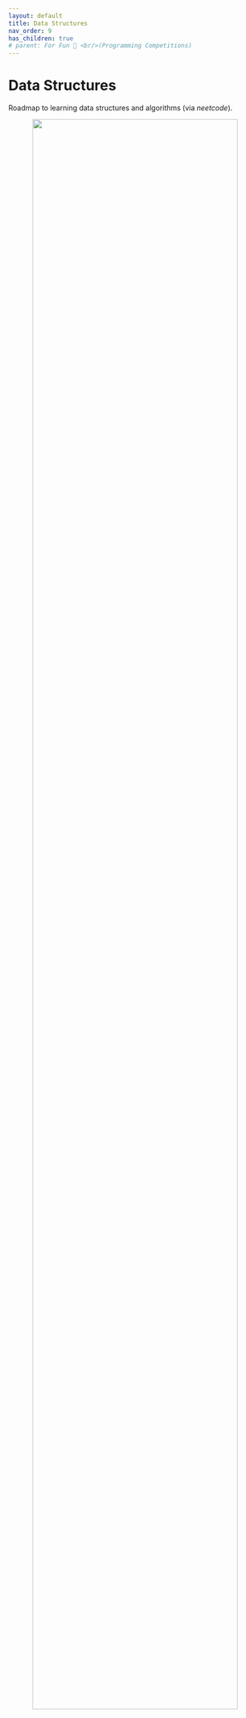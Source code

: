 ```yaml
---
layout: default
title: Data Structures 
nav_order: 9
has_children: true
# parent: For Fun 🤪 <br/>(Programming Competitions)
---
```


# Data Structures

Roadmap to learning data structures and algorithms (via _neetcode_).

<center>
<img width="90%" src="https://i.ibb.co/RNkDmd9/roadmap.png">
</center>